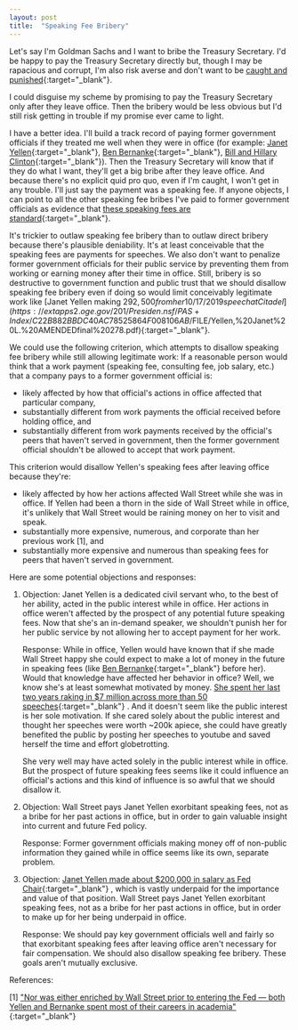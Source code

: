```yaml
---
layout: post
title:  "Speaking Fee Bribery"
---
```

Let's say I'm Goldman Sachs and I want to bribe the Treasury Secretary.  I'd be
happy to pay the Treasury Secretary directly but, though I may be rapacious and
corrupt, I'm also risk averse and don't want to be [caught and
punished](https://www.justice.gov/opa/pr/goldman-sachs-charged-foreign-bribery-case-and-agrees-pay-over-29-billion){:target="_blank"}. 

I could disguise my scheme by promising to pay the Treasury Secretary only
after they leave office.  Then the bribery would be less obvious but I'd still
risk getting in trouble if my promise ever came to light.

I have a better idea.  I'll build a track record of paying former government
officials if they treated me well when they were in office (for example: [Janet
Yellen](https://www.forbes.com/sites/joewalsh/2021/01/01/yellen-earned-72-million-in-speaking-fees-over-last-two-years/){:target="_blank"},
[Ben
Bernanke](https://www.forbes.com/sites/johntamny/2014/05/25/ben-bernankes-post-fed-speaking-fees-send-a-scary-economic-message/){:target="_blank"},
[Bill and Hillary
Clinton](https://www.cnn.com/2016/02/05/politics/hillary-clinton-bill-clinton-paid-speeches/index.html){:target="_blank"}).
Then the Treasury Secretary will know that if they do what I want, they'll get
a big bribe after they leave office.  And because there's no explicit quid pro
quo, even if I'm caught, I won't get in any trouble.  I'll just say the payment
was a speaking fee.  If anyone objects, I can point to all the other speaking
fee bribes I've paid to former government officials as evidence that [these
speaking fees are
standard](https://twitter.com/SRuhle/status/1345085488219246593){:target="_blank"}.

It's trickier to outlaw speaking fee bribery than to outlaw direct bribery
because there's plausible deniability.  It's at least conceivable that the
speaking fees are payments for speeches.  We also don't want to penalize former
government officials for their public service by preventing them from working
or earning money after their time in office.  Still, bribery is so destructive
to government function and public trust that we should disallow speaking fee
bribery even if doing so would limit conceivably legitimate work like [Janet
Yellen making $292,500 from her 10/17/2019 speech at Citadel](https://extapps2.oge.gov/201/Presiden.nsf/PAS+Index/C22B882BBDC40AC78525864F008106AB/$FILE/Yellen,%20Janet%20L.%20AMENDEDfinal%20278.pdf){:target="_blank"}.

We could use the following criterion, which attempts to disallow speaking fee
bribery while still allowing legitimate work:  If a reasonable person would
think that a work payment (speaking fee, consulting fee, job salary, etc.) that
a company pays to a former government official is:
* likely affected by how that official's actions in office affected that
particular company,
* substantially different from work payments the official received before holding office, and
* substantially different from work payments received by the official's peers that haven't served in government,
then the former government official shouldn't be allowed to accept that work payment.

This criterion would disallow Yellen's speaking fees after leaving office because they're:
* likely affected by how her actions affected Wall Street while she was in office.  If Yellen had been a thorn in the side of Wall Street while in office, it's unlikely that Wall Street would be raining money on her to visit and speak.
* substantially more expensive, numerous, and corporate than her previous work [1], and
* substantially more expensive and numerous than speaking fees for peers that haven't served in government.

Here are some potential objections and responses:

1. Objection: Janet Yellen is a dedicated civil servant who, to the best of her
ability, acted in the public interest while in office.  Her actions in office
weren't affected by the prospect of any potential future speaking fees.  Now
that she's an in-demand speaker, we shouldn't punish her for her public service
by not allowing her to accept payment for her work.

   Response: While in office, Yellen would have known that if she made Wall Street happy
she could expect to make a lot of money in the future in speaking fees (like
[Ben
Bernanke](https://www.forbes.com/sites/johntamny/2014/05/25/ben-bernankes-post-fed-speaking-fees-send-a-scary-economic-message/?sh=54b67d90661e){:target="_blank"}
before her). Would that knowledge have affected her behavior in office? Well,
we know she's at least somewhat motivated by money. [She spent her last two
years raking in $7 million across more than 50
speeches](https://www.theguardian.com/business/2021/jan/01/janet-yellen-speaking-fees-us-treasury-secretary){:target="_blank"}
. And it doesn't seem like the public interest is her sole motivation. If she
cared solely about the public interest and thought her speeches were worth
~200k apiece, she could have greatly benefited the public by posting her
speeches to youtube and saved herself the time and effort globetrotting.

   She very well may have acted solely in the public interest while in office.
But the prospect of future speaking fees seems like it could influence an
official's actions and this kind of influence is so awful that we should
disallow it.

1. Objection: Wall Street pays Janet Yellen exorbitant speaking fees, not as a
bribe for her past actions in office, but in order to gain valuable insight
into current and future Fed policy.

   Response: Former government officials making money off of non-public information they
gained while in office seems like its own, separate problem.

1. Objection: [Janet Yellen made about $200,000 in salary as Fed
Chair](https://www.investopedia.com/insights/salary-federal-reserve-chairman/){:target="_blank"}
, which is vastly underpaid for the importance and value of that position.
Wall Street pays Janet Yellen exorbitant speaking fees, not as a bribe for
her past actions in office, but in order to make up for her being underpaid
in office.

   Response: We should pay key government officials well and fairly so that exorbitant
speaking fees after leaving office aren't necessary for fair compensation.  We
should also disallow speaking fee bribery.  These goals aren't mutually
exclusive.

References:

[1] ["Nor was either enriched by Wall Street prior to entering the Fed — both
Yellen and Bernanke spent most of their careers in
academia"](https://www.ft.com/content/5c33a0fa-6556-4be2-8b59-e454aee5579e){:target="_blank"}

